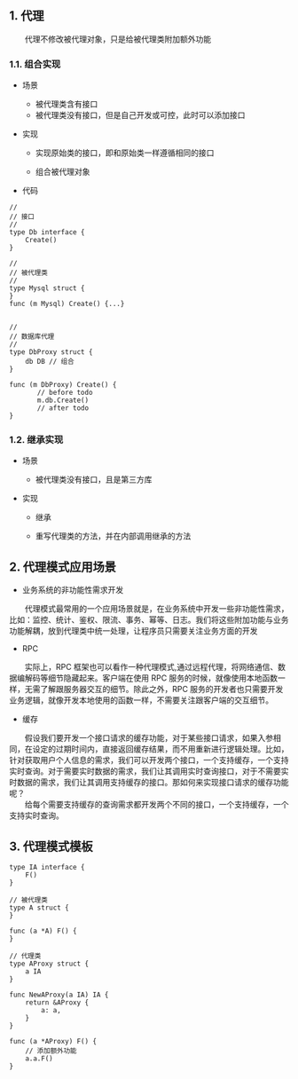 >
>
>

<h2 id='1'> 1. 代理 </h2>

&ensp;&ensp;&ensp;&ensp;代理不修改被代理对象，只是给被代理类附加额外功能<br/>

<h3 id='1.1'> 1.1. 组合实现 </h3>

- 场景

	- 被代理类含有接口
	- 被代理类没有接口，但是自己开发或可控，此时可以添加接口


- 实现

    - 实现原始类的接口，即和原始类一样遵循相同的接口

    - 组合被代理对象

- 代码

```
//
// 接口
//
type Db interface {
    Create()
}

//
// 被代理类
//
type Mysql struct {
}
func (m Mysql) Create() {...}


//
// 数据库代理
//
type DbProxy struct {
    db DB // 组合
}

func (m DbProxy) Create() {
       // before todo
       m.db.Create()
       // after todo
}
```


<h3 id='1.2'> 1.2. 继承实现 </h3>

- 场景

	- 被代理类没有接口，且是第三方库


- 实现

    - 继承

    - 重写代理类的方法，并在内部调用继承的方法



<h2 id='2'> 2. 代理模式应用场景 </h2>

- 业务系统的非功能性需求开发

&ensp;&ensp;&ensp;&ensp;代理模式最常用的一个应用场景就是，在业务系统中开发一些非功能性需求，比如：监控、统计、鉴权、限流、事务、幂等、日志。我们将这些附加功能与业务功能解耦，放到代理类中统一处理，让程序员只需要关注业务方面的开发

- RPC

&ensp;&ensp;&ensp;&ensp;实际上，RPC 框架也可以看作一种代理模式,通过远程代理，将网络通信、数据编解码等细节隐藏起来。客户端在使用 RPC 服务的时候，就像使用本地函数一样，无需了解跟服务器交互的细节。除此之外，RPC 服务的开发者也只需要开发业务逻辑，就像开发本地使用的函数一样，不需要关注跟客户端的交互细节。

- 缓存

&ensp;&ensp;&ensp;&ensp;假设我们要开发一个接口请求的缓存功能，对于某些接口请求，如果入参相同，在设定的过期时间内，直接返回缓存结果，而不用重新进行逻辑处理。比如，针对获取用户个人信息的需求，我们可以开发两个接口，一个支持缓存，一个支持实时查询。对于需要实时数据的需求，我们让其调用实时查询接口，对于不需要实时数据的需求，我们让其调用支持缓存的接口。那如何来实现接口请求的缓存功能呢？<br/>
&ensp;&ensp;&ensp;&ensp;给每个需要支持缓存的查询需求都开发两个不同的接口，一个支持缓存，一个支持实时查询。


<h2 id='3'> 3. 代理模式模板 </h2>

```
type IA interface {
    F()
}

// 被代理类
type A struct {
}

func (a *A) F() {
}

// 代理类
type AProxy struct {
    a IA
}

func NewAProxy(a IA) IA {
    return &AProxy {
        a: a,
    }
}

func (a *AProxy) F() {
    // 添加额外功能
    a.a.F()
}
```
